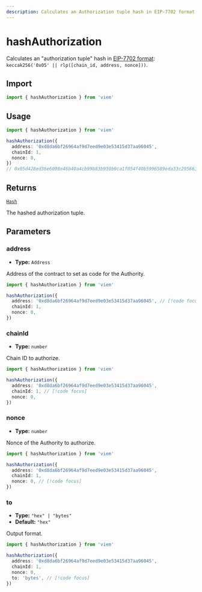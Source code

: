 ```yaml
---
description: Calculates an Authorization tuple hash in EIP-7702 format.
---
```


# hashAuthorization

Calculates an "authorization tuple" hash in [EIP-7702 format](https://eips.ethereum.org/EIPS/eip-7702): `keccak256('0x05' || rlp([chain_id, address, nonce]))`.

## Import

```ts twoslash
import { hashAuthorization } from 'viem'
```

## Usage

```ts twoslash
import { hashAuthorization } from 'viem'

hashAuthorization({
  address: '0xd8da6bf26964af9d7eed9e03e53415d37aa96045',
  chainId: 1,
  nonce: 0,
})
// 0x05d428ed36e6098e46b40a4cb99b83b930b0ca1f054f40b5996589eda33c295663
```

## Returns

[`Hash`](/docs/glossary/types#hash)

The hashed authorization tuple.

## Parameters

### address

- **Type:** `Address`

Address of the contract to set as code for the Authority.

```ts twoslash
import { hashAuthorization } from 'viem'

hashAuthorization({
  address: '0xd8da6bf26964af9d7eed9e03e53415d37aa96045', // [!code focus]
  chainId: 1,
  nonce: 0,
}) 
```

### chainId

- **Type:** `number`

Chain ID to authorize.

```ts twoslash
import { hashAuthorization } from 'viem'

hashAuthorization({
  address: '0xd8da6bf26964af9d7eed9e03e53415d37aa96045',
  chainId: 1, // [!code focus]
  nonce: 0,
}) 
```

### nonce

- **Type:** `number`

Nonce of the Authority to authorize.

```ts twoslash
import { hashAuthorization } from 'viem'

hashAuthorization({
  address: '0xd8da6bf26964af9d7eed9e03e53415d37aa96045',
  chainId: 1,
  nonce: 0, // [!code focus]
}) 
```

### to

- **Type:** `"hex" | "bytes"`
- **Default:** `"hex"`

Output format.

```ts twoslash
import { hashAuthorization } from 'viem'

hashAuthorization({
  address: '0xd8da6bf26964af9d7eed9e03e53415d37aa96045',
  chainId: 1,
  nonce: 0, 
  to: 'bytes', // [!code focus]
}) 
```